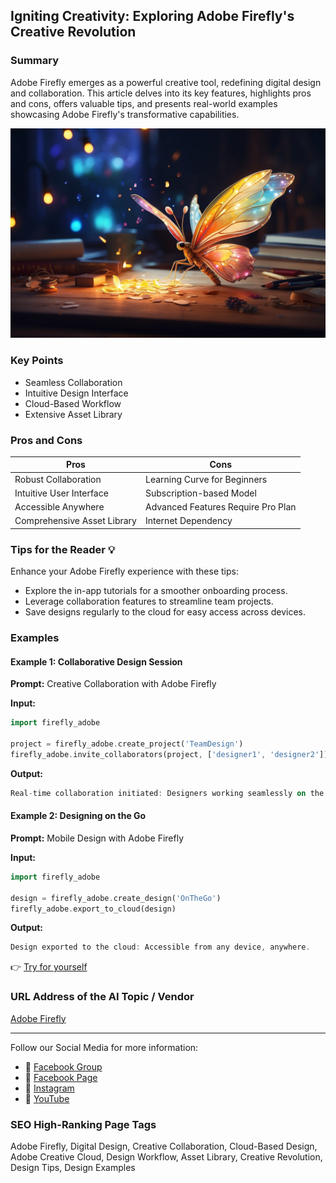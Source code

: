 ## Igniting Creativity: Exploring Adobe Firefly's Creative Revolution

### Summary
Adobe Firefly emerges as a powerful creative tool, redefining digital design and collaboration. This article delves into its key features, highlights pros and cons, offers valuable tips, and presents real-world examples showcasing Adobe Firefly's transformative capabilities.

<img src="./adobefirefly.webp" alt="Adobe Firefly Image"/>

### Key Points
- Seamless Collaboration
- Intuitive Design Interface
- Cloud-Based Workflow
- Extensive Asset Library

### Pros and Cons

| Pros                     | Cons                          |
|--------------------------|-------------------------------|
| Robust Collaboration     | Learning Curve for Beginners   |
| Intuitive User Interface | Subscription-based Model       |
| Accessible Anywhere       | Advanced Features Require Pro Plan |
| Comprehensive Asset Library | Internet Dependency           |

### Tips for the Reader 💡
Enhance your Adobe Firefly experience with these tips:
- Explore the in-app tutorials for a smoother onboarding process.
- Leverage collaboration features to streamline team projects.
- Save designs regularly to the cloud for easy access across devices.

### Examples

#### Example 1: Collaborative Design Session
**Prompt:** Creative Collaboration with Adobe Firefly

**Input:**
```dart
import firefly_adobe

project = firefly_adobe.create_project('TeamDesign')
firefly_adobe.invite_collaborators(project, ['designer1', 'designer2'])
```

**Output:**
```dart
Real-time collaboration initiated: Designers working seamlessly on the same project.
```

#### Example 2: Designing on the Go
**Prompt:** Mobile Design with Adobe Firefly

**Input:**
```dart
import firefly_adobe

design = firefly_adobe.create_design('OnTheGo')
firefly_adobe.export_to_cloud(design)
```

**Output:**
```dart
Design exported to the cloud: Accessible from any device, anywhere.
```

👉 <a href="https://firefly.adobe.com/" target="_blank">Try for yourself</a>

### URL Address of the AI Topic / Vendor
<a href="https://firefly.adobe.com/" target="_blank">Adobe Firefly</a>

---

Follow our Social Media for more information:

- 📘 <a href="https://www.facebook.com/groups/trionxai" target="_blank">Facebook Group</a>
- 📄 <a href="https://www.facebook.com/ai.trionxai" target="_blank">Facebook Page</a>
- 📸 <a href="https://www.instagram.com/trionxai/" target="_blank">Instagram</a>
- 🎥 <a href="https://www.youtube.com/@robotdocs/" target="_blank">YouTube</a>

### SEO High-Ranking Page Tags
Adobe Firefly, Digital Design, Creative Collaboration, Cloud-Based Design, Adobe Creative Cloud, Design Workflow, Asset Library, Creative Revolution, Design Tips, Design Examples